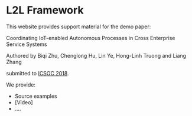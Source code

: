 # L2L Framework

This website provides support material for the demo paper:

Coordinating IoT-enabled Autonomous Processes in Cross Enterprise Service Systems

Authored by Biqi Zhu, Chenglong Hu, Lin Ye, Hong-Linh Truong and  Liang Zhang

submitted to [ICSOC 2018]().

We provide:

* Source examples
* [Video] 
* ....
